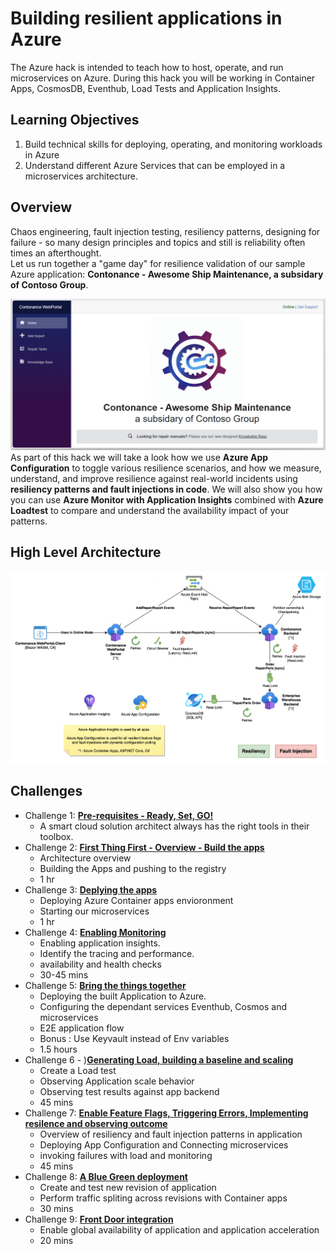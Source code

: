 # Building resilient applications in Azure

The Azure hack is intended to teach how to host, operate, and run microservices on Azure. During this hack you will be working in Container Apps, CosmosDB, Eventhub, Load Tests and Application Insights.


## Learning Objectives

1. Build technical skills for deploying, operating, and monitoring workloads in Azure
2. Understand different Azure Services that can be employed in a microservices architecture.

## Overview
Chaos engineering, fault injection testing, resiliency patterns, designing for failure - so many design principles and topics and still is reliability often times an afterthought.  
Let us run together a "game day" for resilience validation of our sample Azure application: **Contonance - Awesome Ship Maintenance, a subsidary of Contoso Group**.

![Sample UI](img/sample_ui.png)
As part of this hack we will take a look how we use **Azure App Configuration** to toggle various resilience scenarios, and how we measure, understand, and improve resilience against real-world incidents using **resiliency patterns and fault injections in code**.
We will also show you how you can use **Azure Monitor with Application Insights** combined with **Azure Loadtest** to compare and understand the availability impact of your patterns.


## High Level Architecture

![High Level Architecture Diagram showing Azure Services used, resiliency patterns and fault injections](img/appArc.png)


## Challenges

- Challenge 1: **[Pre-requisites - Ready, Set, GO!](modules/module-1/readme.md)**
  - A smart cloud solution architect always has the right tools in their toolbox. 
- Challenge 2: **[First Thing First -  Overview - Build the apps ](modules/module-2/readme.md)**
  - Architecture overview
  - Building the Apps and pushing to the registry
  - 1 hr
- Challenge 3: **[Deplying the apps](modules/module-3/readme.md)**
  - Deploying Azure Container apps envioronment
  - Starting our microservices 
  - 1 hr
- Challenge 4: **[Enabling Monitoring ](modules/module-5/readme.md)**
  - Enabling application insights. 
  - Identify the tracing and performance.  
  - availability and health checks
  - 30-45 mins
- Challenge 5: **[ Bring the things together ](modules/module-4/readme.md)**
  - Deploying the built Application to Azure. 
  - Configuring the dependant services Eventhub, Cosmos and microservices
  - E2E application flow
  - Bonus : Use Keyvault instead of Env variables 
  - 1.5 hours 
- Challenge 6 - )**[Generating Load, building a baseline and scaling](modules/module-6/readme.md)**
  - Create a Load test
  - Observing Application scale behavior 
  - Observing test results against app backend
  - 45 mins
- Challenge 7: **[Enable Feature Flags, Triggering Errors, Implementing resilence and observing outcome](modules/module-7/readme.md)**
  - Overview of resiliency and fault injection patterns in application
  - Deploying App Configuration and Connecting microservices
  - invoking failures with load and monitoring
  - 45 mins
- Challenge 8: **[ A Blue Green deployment](modules/module-8/readme.md)**
  - Create and test new revision of application
  - Perform traffic spliting across revisions with Container apps 
  - 30 mins
- Challenge 9: **[ Front Door integration](module-/readme.md)**
  - Enable global availability of application and application acceleration 
  - 20 mins
 